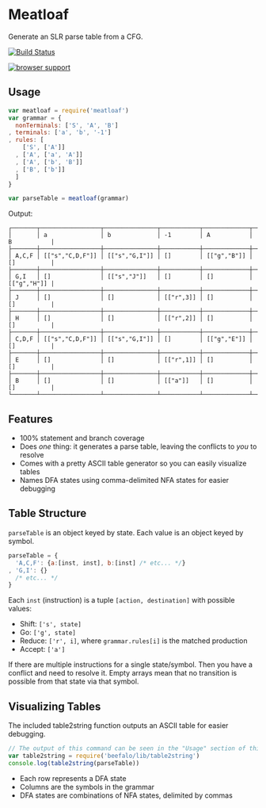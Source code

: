 # Meatloaf

Generate an SLR parse table from a CFG.

[![Build Status](https://travis-ci.org/ben-ng/meatloaf.svg?branch=master)](https://travis-ci.org/ben-ng/meatloaf)

[![browser support](https://ci.testling.com/ben-ng/meatloaf.png)
](https://ci.testling.com/ben-ng/meatloaf)

## Usage

```javascript
var meatloaf = require('meatloaf')
var grammar = {
  nonTerminals: ['S', 'A', 'B']
, terminals: ['a', 'b', '-1']
, rules: [
    ['S', ['A']]
  , ['A', ['a', 'A']]
  , ['A', ['b', 'B']]
  , ['B', ['b']]
  ]
}

var parseTable = meatloaf(grammar)
```

Output:

```text
┌───────┬─────────────────┬───────────────┬───────────┬─────────────┬─────────────┐
│       │ a               │ b             │ -1        │ A           │ B           |
├───────┼─────────────────┼───────────────┼───────────┼─────────────┼─────────────┤
│ A,C,F │ [["s","C,D,F"]] │ [["s","G,I"]] │ []        │ [["g","B"]] │ []          |
├───────┼─────────────────┼───────────────┼───────────┼─────────────┼─────────────┤
│ G,I   │ []              │ [["s","J"]]   │ []        │ []          │ [["g","H"]] |
├───────┼─────────────────┼───────────────┼───────────┼─────────────┼─────────────┤
│ J     │ []              │ []            │ [["r",3]] │ []          │ []          |
├───────┼─────────────────┼───────────────┼───────────┼─────────────┼─────────────┤
│ H     │ []              │ []            │ [["r",2]] │ []          │ []          |
├───────┼─────────────────┼───────────────┼───────────┼─────────────┼─────────────┤
│ C,D,F │ [["s","C,D,F"]] │ [["s","G,I"]] │ []        │ [["g","E"]] │ []          |
├───────┼─────────────────┼───────────────┼───────────┼─────────────┼─────────────┤
│ E     │ []              │ []            │ [["r",1]] │ []          │ []          |
├───────┼─────────────────┼───────────────┼───────────┼─────────────┼─────────────┤
│ B     │ []              │ []            │ [["a"]]   │ []          │ []          |
└───────┴─────────────────┴───────────────┴───────────┴─────────────┴─────────────┘
```

## Features

 * 100% statement and branch coverage
 * Does *one* thing: it generates a parse table, leaving the conflicts to *you* to resolve
 * Comes with a pretty ASCII table generator so you can easily visualize tables
 * Names DFA states using comma-delimited NFA states for easier debugging

## Table Structure

`parseTable` is an object keyed by state. Each value is an object keyed by symbol.

```js
parseTable = {
  'A,C,F': {a:[inst, inst], b:[inst] /* etc... */}
, 'G,I': {}
  /* etc... */
}
```

Each `inst` (instruction) is a tuple `[action, destination]` with possible values:

 * Shift: `['s', state]`
 * Go: `['g', state]`
 * Reduce: `['r', i]`, where `grammar.rules[i]` is the matched production
 * Accept: `['a']`

If there are multiple instructions for a single state/symbol. Then you have a conflict and need to resolve it. Empty arrays mean that no transition is possible from that state via that symbol.

## Visualizing Tables

The included table2string function outputs an ASCII table for easier debugging.

```js
// The output of this command can be seen in the "Usage" section of this Readme
var table2string = require('beefalo/lib/table2string')
console.log(table2string(parseTable))
```

 * Each row represents a DFA state
 * Columns are the symbols in the grammar
 * DFA states are combinations of NFA states, delimited by commas
